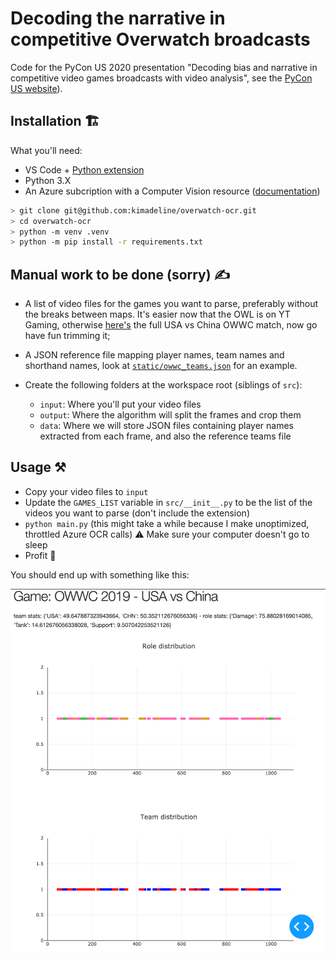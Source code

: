 # Decoding the narrative in competitive Overwatch broadcasts

Code for the PyCon US 2020 presentation "Decoding bias and narrative in competitive video games broadcasts with video analysis", see the [PyCon US website](https://us.pycon.org/2020/schedule/presentation/107/)).

## Installation 🏗

What you'll need:

- VS Code + [Python extension](https://marketplace.visualstudio.com/items?itemName=ms-python.python)
- Python 3.X
- An Azure subcription with a Computer Vision resource ([documentation](https://docs.microsoft.com/en-us/azure/cognitive-services/computer-vision/quickstarts-sdk/python-sdk#create-a-computer-vision-azure-resource))

```sh
> git clone git@github.com:kimadeline/overwatch-ocr.git
> cd overwatch-ocr
> python -m venv .venv
> python -m pip install -r requirements.txt
```

## Manual work to be done (sorry) ✍️

- A list of video files for the games you want to parse, preferably without the breaks between maps. It's easier now that the OWL is on YT Gaming, otherwise [here's](https://www.youtube.com/watch?v=DrPyUcNo1HI) the full USA vs China OWWC match, now go have fun trimming it;
- A JSON reference file mapping player names, team names and shorthand names, look at [`static/owwc_teams.json`](https://github.com/kimadeline/overwatch-ocr/blob/master/src/format_data.py) for an example.

- Create the following folders at the workspace root (siblings of `src`):
  - `input`: Where you'll put your video files
  - `output`: Where the algorithm will split the frames and crop them
  - `data`: Where we will store JSON files containing player names extracted from each frame, and also the reference teams file

## Usage ⚒

- Copy your video files to `input`
- Update the `GAMES_LIST` variable in `src/__init__.py` to be the list of the videos you want to parse (don't include the extension)
- `python main.py` (this might take a while because I make unoptimized, throttled Azure OCR calls) ⚠️ Make sure your computer doesn't go to sleep
- Profit 🥳

You should end up with something like this:

![Overwatch World Cup USA vs China finals analysis](https://raw.githubusercontent.com/kimadeline/overwatch-ocr/master/static/readme_screenshot.png)
